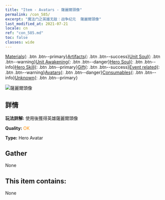 ```yaml
---
title: "Item - Avatars - 薩麗爾頭像"
permalink: /con_585/
excerpt: "魔法门之英雄无敌：战争纪元  薩麗爾頭像"
last_modified_at: 2021-07-21
locale: cn
ref: "con_585.md"
toc: false
classes: wide
---
```

 [Materials](/ItemsCN/){: .btn .btn--primary}[Artifacts](/ItemsCN/Artifacts/){: .btn .btn--success}[Unit Soul](/ItemsCN/UnitSoul/){: .btn .btn--warning}[Unit Awakening](/ItemsCN/UnitAwakening/){: .btn .btn--danger}[Hero Soul](/ItemsCN/HeroSoul/){: .btn .btn--info}[Hero Skill](/ItemsCN/HeroSkill/){: .btn .btn--primary}[Gift](/ItemsCN/Gift/){: .btn .btn--success}[Event related](/ItemsCN/Events/){: .btn .btn--warning}[Avatars](/ItemsCN/Avatars/){: .btn .btn--danger}[Consumables](/ItemsCN/Consumables/){: .btn .btn--info}[Unknown](/ItemsCN/Unknown/){: .btn .btn--primary}

 ![薩麗爾頭像](/images/h/h_Ciele1.jpg)

## 詳情
 **玩法詳解:** 使用後獲得英雄薩麗爾頭像

 **Quality:** <span style="color: #FF8C00">OK</span>

 **Type:** Hero Avatar

## Gather

  None

## This item contains:

  None

